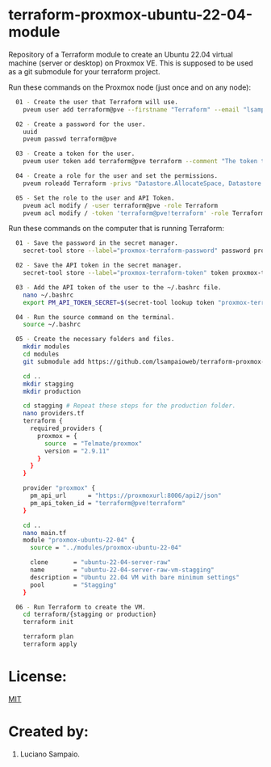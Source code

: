 # terraform-proxmox-ubuntu-22-04-module
Repository of a Terraform module to create an Ubuntu 22.04 virtual machine (server or desktop) on Proxmox VE. This is supposed to be used as a git submodule for your terraform project.

Run these commands on the Proxmox node (just once and on any node):
```bash
  01 - Create the user that Terraform will use.
    pveum user add terraform@pve --firstname "Terraform" --email "lsampaioweb@gmail.com" --comment "The user that Terraform will use."

  02 - Create a password for the user.
    uuid
    pveum passwd terraform@pve

  03 - Create a token for the user.
    pveum user token add terraform@pve terraform --comment "The token that Terraform will use."

  04 - Create a role for the user and set the permissions.
    pveum roleadd Terraform -privs "Datastore.AllocateSpace, Datastore.Audit, Group.Allocate, Pool.Audit, Pool.Allocate, Sys.Audit, Sys.Modify, VM.Allocate, VM.Audit, VM.Clone, VM.Config.CDROM, VM.Config.CPU, VM.Config.Cloudinit, VM.Config.Disk, VM.Config.HWType, VM.Config.Memory, VM.Config.Network, VM.Config.Options, VM.Console, VM.Monitor, VM.PowerMgmt" 

  05 - Set the role to the user and API Token.
    pveum acl modify / -user terraform@pve -role Terraform
    pveum acl modify / -token 'terraform@pve!terraform' -role Terraform
```

Run these commands on the computer that is running Terraform:

```bash
  01 - Save the password in the secret manager.
    secret-tool store --label="proxmox-terraform-password" password proxmox-terraform-password

  02 - Save the API token in the secret manager.
    secret-tool store --label="proxmox-terraform-token" token proxmox-terraform-token

  03 - Add the API token of the user to the ~/.bashrc file.
    nano ~/.bashrc
    export PM_API_TOKEN_SECRET=$(secret-tool lookup token "proxmox-terraform-token")

  04 - Run the source command on the terminal.
    source ~/.bashrc

  05 - Create the necessary folders and files.
    mkdir modules
    cd modules
    git submodule add https://github.com/lsampaioweb/terraform-proxmox-vm-module.git proxmox-ubuntu-22-04

    cd ..
    mkdir stagging
    mkdir production

    cd stagging # Repeat these steps for the production folder.
    nano providers.tf
    terraform {
      required_providers {
        proxmox = {
          source  = "Telmate/proxmox"
          version = "2.9.11"
        }
      }
    }

    provider "proxmox" {
      pm_api_url      = "https://proxmoxurl:8006/api2/json"
      pm_api_token_id = "terraform@pve!terraform"
    }

    cd ..
    nano main.tf
    module "proxmox-ubuntu-22-04" {
      source = "../modules/proxmox-ubuntu-22-04"

      clone       = "ubuntu-22-04-server-raw"
      name        = "ubuntu-22-04-server-raw-vm-stagging"
      description = "Ubuntu 22.04 VM with bare minimum settings"
      pool        = "Stagging"
    }

  06 - Run Terraform to create the VM.
    cd terraform/{stagging or production}
    terraform init

    terraform plan
    terraform apply
```

# License:

[MIT](LICENSE "MIT License")

# Created by: 

1. Luciano Sampaio.
